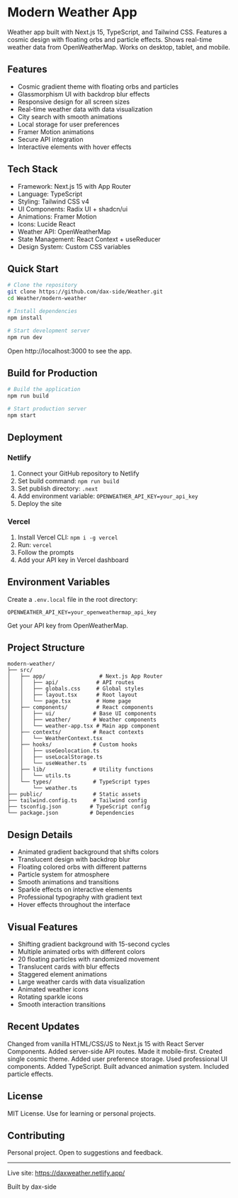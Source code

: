 # Modern Weather App

Weather app built with Next.js 15, TypeScript, and Tailwind CSS. Features a cosmic design with floating orbs and particle effects. Shows real-time weather data from OpenWeatherMap. Works on desktop, tablet, and mobile.

## Features

- Cosmic gradient theme with floating orbs and particles
- Glassmorphism UI with backdrop blur effects
- Responsive design for all screen sizes
- Real-time weather data with data visualization
- City search with smooth animations
- Local storage for user preferences
- Framer Motion animations
- Secure API integration
- Interactive elements with hover effects

## Tech Stack

- Framework: Next.js 15 with App Router
- Language: TypeScript
- Styling: Tailwind CSS v4
- UI Components: Radix UI + shadcn/ui
- Animations: Framer Motion
- Icons: Lucide React
- Weather API: OpenWeatherMap
- State Management: React Context + useReducer
- Design System: Custom CSS variables

## Quick Start

```bash
# Clone the repository
git clone https://github.com/dax-side/Weather.git
cd Weather/modern-weather

# Install dependencies
npm install

# Start development server
npm run dev
```

Open http://localhost:3000 to see the app.

## Build for Production

```bash
# Build the application
npm run build

# Start production server
npm start
```

## Deployment

### Netlify
1. Connect your GitHub repository to Netlify
2. Set build command: `npm run build`
3. Set publish directory: `.next`
4. Add environment variable: `OPENWEATHER_API_KEY=your_api_key`
5. Deploy the site

### Vercel
1. Install Vercel CLI: `npm i -g vercel`
2. Run: `vercel`
3. Follow the prompts
4. Add your API key in Vercel dashboard

## Environment Variables

Create a `.env.local` file in the root directory:

```env
OPENWEATHER_API_KEY=your_openweathermap_api_key
```

Get your API key from OpenWeatherMap.

## Project Structure

```
modern-weather/
├── src/
│   ├── app/                 # Next.js App Router
│   │   ├── api/            # API routes
│   │   ├── globals.css     # Global styles
│   │   ├── layout.tsx      # Root layout
│   │   └── page.tsx        # Home page
│   ├── components/         # React components
│   │   ├── ui/            # Base UI components
│   │   ├── weather/       # Weather components
│   │   └── weather-app.tsx # Main app component
│   ├── contexts/          # React contexts
│   │   └── WeatherContext.tsx
│   ├── hooks/             # Custom hooks
│   │   ├── useGeolocation.ts
│   │   ├── useLocalStorage.ts
│   │   └── useWeather.ts
│   ├── lib/               # Utility functions
│   │   └── utils.ts
│   └── types/             # TypeScript types
│       └── weather.ts
├── public/                # Static assets
├── tailwind.config.ts     # Tailwind config
├── tsconfig.json         # TypeScript config
└── package.json          # Dependencies
```

## Design Details

- Animated gradient background that shifts colors
- Translucent design with backdrop blur
- Floating colored orbs with different patterns
- Particle system for atmosphere
- Smooth animations and transitions
- Sparkle effects on interactive elements
- Professional typography with gradient text
- Hover effects throughout the interface

## Visual Features

- Shifting gradient background with 15-second cycles
- Multiple animated orbs with different colors
- 20 floating particles with randomized movement
- Translucent cards with blur effects
- Staggered element animations
- Large weather cards with data visualization
- Animated weather icons
- Rotating sparkle icons
- Smooth interaction transitions

## Recent Updates

Changed from vanilla HTML/CSS/JS to Next.js 15 with React Server Components. Added server-side API routes. Made it mobile-first. Created single cosmic theme. Added user preference storage. Used professional UI components. Added TypeScript. Built advanced animation system. Included particle effects.

## License

MIT License. Use for learning or personal projects.

## Contributing

Personal project. Open to suggestions and feedback.

---

Live site: https://daxweather.netlify.app/

Built by dax-side
